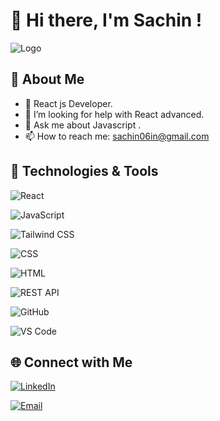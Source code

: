 # 👋 Hi there, I'm Sachin !

   ![Logo](https://i.pinimg.com/originals/f1/ed/a4/f1eda4768df8d8135c779772f2833e88.gif)


## 🚀 About Me
- 🔭 React js Developer.
- 🤔 I’m looking for help with React advanced.
- 💬 Ask me about Javascript .
- 📫 How to reach me: sachin06in@gmail.com 

## 🔧 Technologies & Tools
![React](https://img.shields.io/badge/-React-333?style=flat&logo=react)

![JavaScript](https://img.shields.io/badge/-JavaScript-333?style=flat&logo=javascript)

![Tailwind CSS](https://img.shields.io/badge/-Tailwind%20CSS-333?style=flat&logo=tailwind-css)

![CSS](https://img.shields.io/badge/-CSS-333?style=flat&logo=css3)

![HTML](https://img.shields.io/badge/-HTML-333?style=flat&logo=html5)

![REST API](https://img.shields.io/badge/-REST%20API-333?style=flat&logo=rest-api)

![GitHub](https://img.shields.io/badge/-GitHub-333?style=flat&logo=github)

![VS Code](https://img.shields.io/badge/-VS%20Code-333?style=flat&logo=visual-studio-code)



## 🌐 Connect with Me
[![LinkedIn](https://img.shields.io/badge/-LinkedIn-0077B5?style=flat&logo=linkedin&logoColor=white)](https://www.linkedin.com/in/sachin-p-26bb8b23a/)

[![Email](https://img.shields.io/badge/-Email-D14836?style=flat&logo=gmail&logoColor=white)](mailto:sachin06in@gmail.com
)

